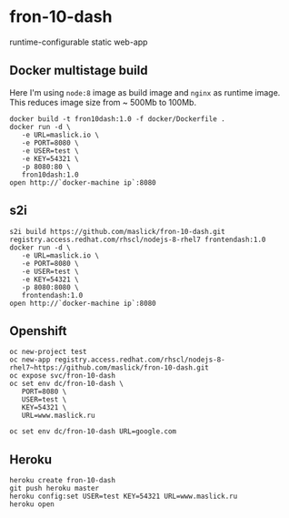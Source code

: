 # fron-10-dash
runtime-configurable static web-app

## Docker multistage build
Here I'm using ``node:8`` image as build image and ``nginx`` as runtime image. This reduces image size from ~ 500Mb to 100Mb.
```
docker build -t fron10dash:1.0 -f docker/Dockerfile .
docker run -d \
   -e URL=maslick.io \
   -e PORT=8080 \
   -e USER=test \
   -e KEY=54321 \
   -p 8080:80 \
   fron10dash:1.0
open http://`docker-machine ip`:8080
```

## s2i
```
s2i build https://github.com/maslick/fron-10-dash.git registry.access.redhat.com/rhscl/nodejs-8-rhel7 frontendash:1.0
docker run -d \
   -e URL=maslick.io \ 
   -e PORT=8080 \
   -e USER=test \
   -e KEY=54321 \
   -p 8080:8080 \ 
   frontendash:1.0
open http://`docker-machine ip`:8080
```

## Openshift
```
oc new-project test
oc new-app registry.access.redhat.com/rhscl/nodejs-8-rhel7~https://github.com/maslick/fron-10-dash.git
oc expose svc/fron-10-dash
oc set env dc/fron-10-dash \
   PORT=8080 \
   USER=test \
   KEY=54321 \
   URL=www.maslick.ru
```

```
oc set env dc/fron-10-dash URL=google.com
```

## Heroku
```
heroku create fron-10-dash
git push heroku master
heroku config:set USER=test KEY=54321 URL=www.maslick.ru
heroku open
```
